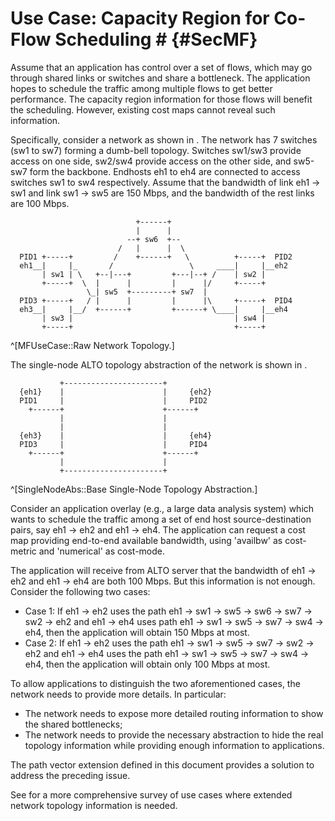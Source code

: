 # Use Case: Capacity Region for Co-Flow Scheduling # {#SecMF}

<!-- Consider the case that routing is given. Then what application-layer traffic optimization will focus on is traffic scheduling among application-layer paths. -->

<!-- Done: Revise the first paragraph. -->
<!--Once routing has been configured in the network, application-layer traffic optimization may want to schedule traffic among application-layer paths. Specifically, assume that an application has control over a set of flows F = {f_1, f_2, ..., f_|F|}. If routing is given, what the application can control is x_1, x_2, ..., x_|F|, where x_i is the amount of traffic for flow i. Let x = [x_1, ..., x_|F|] be the vector of the flow traffic amounts. Due to shared links, feasible values of x where link capacities are not exceeded can be a complex polytype.-->

Assume that an application has control over a set of flows, which may go through
shared links or switches and share a bottleneck. The application hopes to
schedule the traffic among multiple flows to get better performance. The
capacity region information for those flows will benefit the scheduling.
However, existing cost maps cannot reveal such information.

Specifically, consider a network as shown in [](#MFUseCase). The network has 7
switches (sw1 to sw7) forming a dumb-bell topology. Switches sw1/sw3 provide
access on one side, sw2/sw4 provide access on the other side, and sw5-sw7 form
the backbone. Endhosts eh1 to eh4 are connected to access switches sw1 to sw4
respectively. Assume that the bandwidth of link eh1 -> sw1 and link sw1 -> sw5
are 150 Mbps, and the bandwidth of the rest links are 100 Mbps.

```
                            +------+
                            |      |
                          --+ sw6  +--
                        /   |      |  \
  PID1 +-----+         /    +------+   \          +-----+  PID2
  eh1__|     |_       /                 \     ____|     |__eh2
       | sw1 | \   +--|---+         +---|--+ /    | sw2 |
       +-----+  \  |      |         |      |/     +-----+
                 \_| sw5  +---------+ sw7  |
  PID3 +-----+   / |      |         |      |\     +-----+  PID4
  eh3__|     |__/  +------+         +------+ \____|     |__eh4
       | sw3 |                                    | sw4 |
       +-----+                                    +-----+

```

^[MFUseCase::Raw Network Topology.]

The single-node ALTO topology abstraction of the network is shown in [](#SingleNodeAbs).

```
           +----------------------+
  {eh1}    |                      |     {eh2}
  PID1     |                      |     PID2
    +------+                      +------+
           |                      |
           |                      |
  {eh3}    |                      |     {eh4}
  PID3     |                      |     PID4
    +------+                      +------+
           |                      |
           +----------------------+
```

^[SingleNodeAbs::Base Single-Node Topology Abstraction.]

Consider an application overlay (e.g., a large data analysis system) which wants
to schedule the traffic among a set of end host source-destination pairs, say
eh1 -> eh2 and eh1 -> eh4. The application can request a cost map providing
end-to-end available bandwidth, using 'availbw' as cost-metric and 'numerical'
as cost-mode.

The application will receive from ALTO server that the bandwidth of eh1 -> eh2
and eh1 -> eh4 are both 100 Mbps. But this information is not enough. Consider
the following two cases:

- Case 1: If eh1 -> eh2 uses the path eh1 -> sw1 -> sw5 -> sw6 -> sw7 -> sw2 ->
  eh2 and eh1 -> eh4 uses path eh1 -> sw1 -> sw5 -> sw7 -> sw4 -> eh4, then the
  application will obtain 150 Mbps at most.
- Case 2: If eh1 -> eh2 uses the path eh1 -> sw1 -> sw5 -> sw7 -> sw2 -> eh2 and
  eh1 -> eh4 uses the path eh1 -> sw1 -> sw5 -> sw7 -> sw4 -> eh4, then the
  application will obtain only 100 Mbps at most.

To allow applications to distinguish the two aforementioned cases, the network
needs to provide more details. In particular:
<!-- , it needs to provide the following new capabilities: -->

- The network needs to expose more detailed routing information to show the
  shared bottlenecks;
- The network needs to provide the necessary abstraction to hide the real
  topology information while providing enough information to applications.
<!-- as possible. -->

<!-- The path-vector extension defined in this document will satisfy all the requirements. -->
The path vector extension defined in this document provides a solution to address
the preceding issue.

See [](#I-D.bernstein-alto-topo) for a more comprehensive survey of use cases
where extended network topology information is needed.
